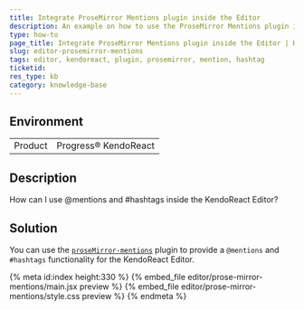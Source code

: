 ```yaml
---
title: Integrate ProseMirror Mentions plugin inside the Editor
description: An example on how to use the ProseMirror Mentions plugin inside the KendoReact Editor.
type: how-to
page_title: Integrate ProseMirror Mentions plugin inside the Editor | KendoReact Editor
slug: editor-prosemirror-mentions
tags: editor, kendoreact, plugin, prosemirror, mention, hashtag
ticketid: 
res_type: kb
category: knowledge-base
---
```


## Environment

<table>
    <tbody>
	    <tr>
	    	<td>Product</td>
	    	<td>Progress® KendoReact</td>
	    </tr>
    </tbody>
</table>


## Description

How can I use @mentions and #hashtags inside the KendoReact Editor?

## Solution

You can use the [`proseMirror-mentions`](https://github.com/joelewis/prosemirror-mentions) plugin to provide a `@mentions` and `#hashtags` functionality for the KendoReact Editor.

{% meta id:index height:330 %}
{% embed_file editor/prose-mirror-mentions/main.jsx preview %}
{% embed_file editor/prose-mirror-mentions/style.css preview %}
{% endmeta %}
